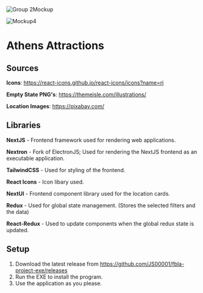 ![Group 2Mockup](https://user-images.githubusercontent.com/49812749/152889941-f05e6250-6892-48a2-afae-e0527d979d92.png)

![Mockup4](https://user-images.githubusercontent.com/49812749/153808133-32471928-e973-405b-bf23-142a1416fa4d.png)

# Athens Attractions

## Sources
**Icons**: https://react-icons.github.io/react-icons/icons?name=ri

**Empty State PNG's**: https://themeisle.com/illustrations/

**Location Images**: https://pixabay.com/


## Libraries

**NextJS** - Frontend framework used for rendering web applications. 

**Nextron** - Fork of ElectronJS; Used for rendering the NextJS frontend as an executable application.

**TailwindCSS** - Used for styling of the frontend. 

**React Icons** - Icon libary used.

**NextUI** - Frontend component library used for the location cards.

**Redux** - Used for global state management. (Stores the selected filters and the data)

**React-Redux** - Used to update components when the global redux state is updated. 


## Setup
1. Download the latest release from https://github.com/JS00001/fbla-project-exe/releases
2. Run the EXE to install the program. 
3. Use the application as you please.
